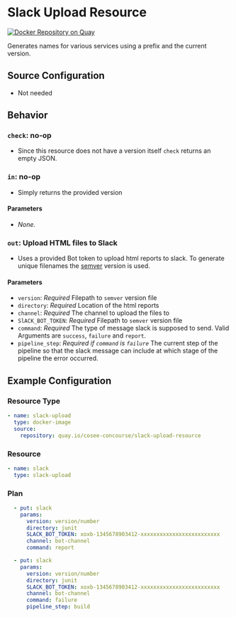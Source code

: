 # Slack Upload Resource
 
[![Docker Repository on Quay](https://quay.io/repository/cosee-concourse/slack-upload-resource/status "Docker Repository on Quay")](https://quay.io/repository/cosee-concourse/slack-upload-resource)

Generates names for various services using a prefix and the current version.

## Source Configuration

* Not needed

## Behavior

### `check`: no-op

* Since this resource does not have a version itself `check` returns an empty JSON.

### `in`: no-op

* Simply returns the provided version

#### Parameters

* *None.*

### `out`: Upload HTML files to Slack

* Uses a provided Bot token to upload html reports to slack. To generate unique 
  filenames the [semver](http://semver.org/) version is used.

#### Parameters
 
* `version`: *Required* Filepath to `semver` version file
* `directory`: *Required* Location of the html reports
* `channel`: *Required* The channel to upload the files to
* `SlACK_BOT_TOKEN`: *Required* Filepath to `semver` version file
* `command`: *Required* The type of message slack is supposed to send. Valid Arguments are `success`, `failure` and
  `report`.
* `pipeline_step`: *Required if `command` is `failure`* The current step of the pipeline so that the slack message can
   include at which stage of the pipeline the error occurred.


## Example Configuration

### Resource Type
``` yaml
- name: slack-upload
  type: docker-image
  source:
    repository: quay.io/cosee-concourse/slack-upload-resource
```
### Resource

``` yaml
- name: slack
  type: slack-upload
```

### Plan

``` yaml
  - put: slack
    params: 
      version: version/number
      directory: junit
      SLACK_BOT_TOKEN: xoxb-1345678903412-xxxxxxxxxxxxxxxxxxxxxxxxx
      channel: bot-channel
      command: report	
```
``` yaml
  - put: slack
    params: 
      version: version/number
      directory: junit
      SLACK_BOT_TOKEN: xoxb-1345678903412-xxxxxxxxxxxxxxxxxxxxxxxxx
      channel: bot-channel
      command: failure
      pipeline_step: build
```